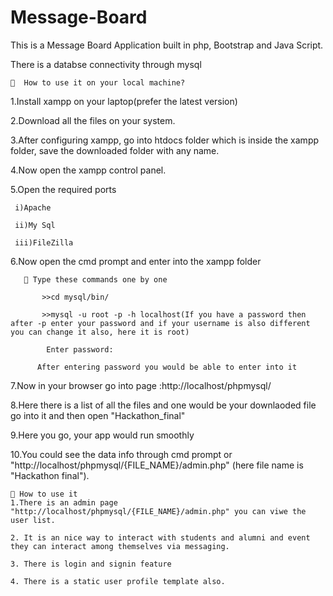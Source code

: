 # Message-Board
This is a Message Board Application built in php, Bootstrap and Java Script.

There is a databse connectivity through mysql

    🔗  How to use it on your local machine?
  
  1.Install xampp on your laptop(prefer the latest version)
  
  2.Download all the files on your system.
  
  3.After configuring xampp, go into htdocs folder which is inside the xampp folder, save the downloaded folder with any name.
  
  4.Now open the xampp control panel.
  
  5.Open the required ports 
  
     i)Apache
     
     ii)My Sql
     
     iii)FileZilla
     
  6.Now open the cmd prompt and enter into the xampp folder
  
       🔗 Type these commands one by one
        
           >>cd mysql/bin/
           
           >>mysql -u root -p -h localhost(If you have a password then after -p enter your password and if your username is also different you can change it also, here it is root)
           
            Enter password:
             
          After entering password you would be able to enter into it
          
  7.Now in your browser go into page :http://localhost/phpmysql/
  
  8.Here there is a list of all the files and one would be your downlaoded file go into it and then open "Hackathon_final"
  
  9.Here you go, your app would run smoothly
  
  10.You could see the data info through cmd prompt or "http://localhost/phpmysql/{FILE_NAME}/admin.php" (here file name is "Hackathon final").

    🔗 How to use it
    1.There is an admin page "http://localhost/phpmysql/{FILE_NAME}/admin.php" you can viwe the user list.

    2. It is an nice way to interact with students and alumni and event they can interact among themselves via messaging.

    3. There is login and signin feature

    4. There is a static user profile template also.
 

           
